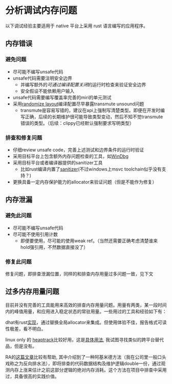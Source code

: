 # 分析调试内存问题

以下调试经验主要适用于 native 平台上采用 rust 语言编写的应用程序。

## 内存错误

### 避免问题

- 尽可能不编写unsafe代码
- unsafe代码需要注明安全边界
  - 并编写额外的*可通过编译配置关闭*的运行时检查来验证安全边界
  - 安全假设不能依赖用户输入
- unsafe代码需要编写覆盖率完善的miri的单元测试
- 采用[randomize layout](https://github.com/rust-lang/compiler-team/issues/457)编译配置尽早暴露transmute unsound问题
  - transmute是容易写错的，建议在api上强制写清楚类型。即便在开发时编写正确，后续的长期维护很可能导致类型变动，然后不知不觉transmute错误的类型。（后续：clippy已经默认强制要求写明类型）

### 排查和修复问题

- 仔细review unsafe code，完善上述测试和边界条件的运行时验证
- 采用目标平台上包含额外内存问题检查的工具，如[WinDbg](http://www.windbg.org/)
- 采用目标平台或者编译器提供的sanitizer工具
  - 比如rust编译内置了[sanitizer](https://doc.rust-lang.org/beta/unstable-book/compiler-flags/sanitizer.html)(不过windows上msvc toolchain似乎没有支持？)
- 更换具备一定内存保护能力的allocator来验证问题（但是不能作为修复）

## 内存泄漏

### 避免此问题

- 尽可能不编写unsafe代码
- 尽可能不使用引用计数
  - 即便要使用，尽可能的使用weak ref。（当然还需要正确考虑清楚谁来hold强引用，不然数据直接没了）

### 修复此问题

修复问题，即排查泄漏位置，同样的和排查内存用量过多问题一致，见下文

## 过多内存用量问题

目前并没有完善的工具能用来高效的排查内存用量问题。用量有两类，某一段时间内的峰值用量，和应用进入稳定状态的常驻用量。一些用过的工具和经验如下有：

dhat有rust[实现](https://github.com/nnethercote/dhat-rs)，通过替换全局allocator来集成。但使用体验不佳，报告格式可读性极差，看不明白。

linux only 的 [heaptrack](https://github.com/KDE/heaptrack)比较好用，这是[具体用法](https://gist.github.com/HenningTimm/ab1e5c05867e9c528b38599693d70b35), 我试图寻找类似的跨平台替代品，但是没有。

RA的[这篇文章](https://rust-analyzer.github.io/blog/2020/12/04/measuring-memory-usage-in-rust.html)比较有帮助, 其中介绍到了一种阿基米德方法（我在公司里一般口头戏称之为反向排水法），即将排查的代码数据结构及维护逻辑double一份，通过观测内存上涨来估计之前这部分逻辑的绝对内存消耗。这个方法在项目中排查中采用过，具备很高的实践价值。
